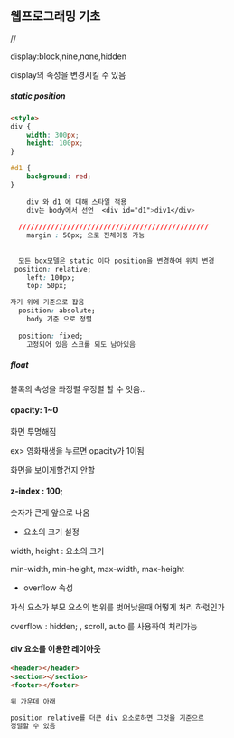 ## 웹프로그래밍 기초

// 

display:block,nine,none,hidden

display의 속성을 변경시킬 수 있음



##### static position

```html
<style>
div {
	width: 300px;
	height: 100px;
}

#d1 {
	background: red;
}
    
    div 와 d1 에 대해 스타일 적용
    div는 body에서 선언	<div id="d1">div1</div>
    
  ///////////////////////////////////////////////  
    margin : 50px; 으로 전체이동 가능
    
    
  모든 box모델은 static 이다 position을 변경하여 위치 변경  
 position: relative;
	left: 100px;
	top: 50px;

자기 위에 기준으로 잡음
  position: absolute;
    body 기준 으로 정렬
    
  position: fixed; 
    고정되어 있음 스크롤 되도 남아있음
```

##### float

블록의 속성을 좌정렬 우정렬 할 수 잇음.. 



#### opacity: 1~0

화면 투명해짐

ex> 영화재생을 누르면 opacity가 1이됨

화면을 보이게할건지 안할

#### z-index : 100;

숫자가 큰게 앞으로 나옴



* 요소의 크기 설정



width, height :  요소의 크기

min-width, min-height, max-width, max-height



* overflow 속성

자식 요소가 부모 요소의 범위를 벗어낫을때 어떻게 처리 하럯인가



overflow : hidden; , scroll, auto 를 사용하여 처리가능





#### div 요소를 이용한 레이아웃

```html
<header></header>
<section></section>
<footer></footer>

위 가운데 아래

position relative를 더큰 div 요소로하면 그것을 기준으로
정렬할 수 있음


```



